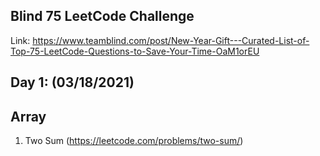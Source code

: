 ## Blind 75 LeetCode Challenge
Link: https://www.teamblind.com/post/New-Year-Gift---Curated-List-of-Top-75-LeetCode-Questions-to-Save-Your-Time-OaM1orEU


Day 1: (03/18/2021)
-------------------
Array
-----
1. Two Sum (https://leetcode.com/problems/two-sum/)
